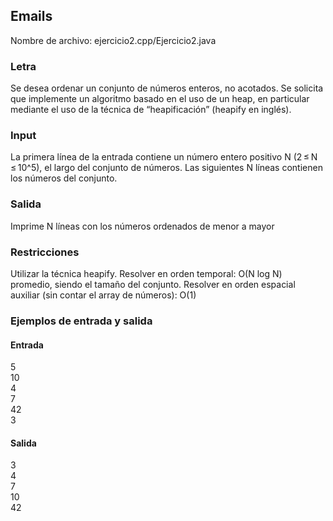 ## Emails	

Nombre de archivo: ejercicio2.cpp/Ejercicio2.java

### Letra

Se desea ordenar un conjunto de números enteros, no acotados. Se solicita que implemente un algoritmo basado en el uso de un heap, en particular mediante el uso de la técnica de “heapificación” (heapify en inglés).

### Input

La primera línea de la entrada contiene un número entero positivo N (2 ≤ N ≤ 10^5), el largo del conjunto de números.
Las siguientes N líneas contienen los números del conjunto.

### Salida

Imprime N líneas con los números ordenados de menor a mayor

### Restricciones

Utilizar la técnica heapify.
Resolver en orden temporal: O(N log N) promedio, siendo el tamaño del conjunto.
Resolver en orden espacial auxiliar (sin contar el array de números): O(1)

### Ejemplos de entrada y salida

#### Entrada
5  
10  
4  
7  
42  
3  

#### Salida
3  
4  
7  
10  
42  